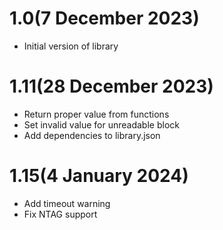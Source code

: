 # 1.0(7 December 2023)

- Initial version of library

# 1.11(28 December 2023)

- Return proper value from functions
- Set invalid value for unreadable block
- Add dependencies to library.json

# 1.15(4 January 2024)

- Add timeout warning
- Fix NTAG support